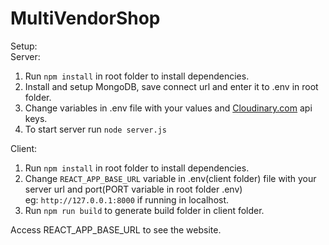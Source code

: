 # MultiVendorShop
Setup: \
Server: 
  1. Run ```npm install``` in root folder to install dependencies.
  2. Install and setup MongoDB, save connect url and enter it to .env in root folder.
  3. Change variables in .env file with your values and [Cloudinary.com](Cloudinary) api keys.
  4. To start server run ```node server.js``` 

Client:
  1. Run ```npm install``` in root folder to install dependencies.
  2. Change ```REACT_APP_BASE_URL``` variable in .env(client folder) file with your server url and port(PORT variable in root folder .env) \
  eg: ```http://127.0.0.1:8000``` if running in localhost.
  3. Run ```npm run build``` to generate build folder in client folder.

Access REACT_APP_BASE_URL to see the website.

